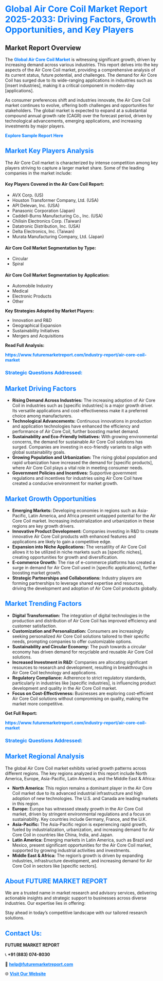 <h1 style="color: #007BFF;">Global Air Core Coil Market Report 2025-2033: Driving Factors, Growth Opportunities, and Key Players</h1>

<section id="overview">
<h2>Market Report Overview</h2>
<p>The <a href="https://www.futuremarketreport.com/industry-report/air-core-coil-market" style="color: #007BFF; text-decoration: none;"><strong>Global Air Core Coil Market</strong></a> is witnessing significant growth, driven by increasing demand across various industries. This report delves into the key aspects of the Air Core Coil market, providing a comprehensive analysis of its current status, future potential, and challenges. The demand for Air Core Coil has surged due to its wide-ranging applications in industries such as [insert industries], making it a critical component in modern-day [applications].</p>
<p>As consumer preferences shift and industries innovate, the Air Core Coil market continues to evolve, offering both challenges and opportunities for stakeholders. The global market is expected to expand at a substantial compound annual growth rate (CAGR) over the forecast period, driven by technological advancements, emerging applications, and increasing investments by major players.</p>
</section>

<section id="overview">
<p><a href="https://www.futuremarketreport.com/request-sample/reportId=85474" style="color: #007BFF; text-decoration: none;"><strong>Explore Sample Report Here</strong></a></p>
</section>

<section id="key-players">
<h2 style="color: #007BFF;">Market Key Players Analysis</h2>
<p>The Air Core Coil market is characterized by intense competition among key players striving to capture a larger market share. Some of the leading companies in the market include:</p>
<h4>Key Players Covered in the Air Core Coil Report:</h4>
<ul><li>AVX Corp. (US)</li><li>Houston Transformer Company, Ltd. (USA)</li><li>API Delevan, Inc. (USA)</li><li>Panasonic Corporation (Japan)</li><li>Caddell-Burns Manufacturing Co., Inc. (USA)</li><li>Chilisin Electronics Corp. (Taiwan)</li><li>Datatronic Distribution, Inc. (USA)</li><li>Delta Electronics, Inc. (Taiwan)</li><li>Murata Manufacturing Company, Ltd. (Japan)</li></ul>
<h4>Air Core Coil Market Segmentation by Type:</h4>
<ul><li>Circular</li><li>Spiral</li></ul>

<h4>Air Core Coil Market Segmentation by Application:</h4>
<ul><li>Automobile Industry</li><li>Medical</li><li>Electronic Products</li><li>Other</li></ul>
<p><strong>Key Strategies Adopted by Market Players:</strong></p>
<ul>
<li>Innovation and R&D</li>
<li>Geographical Expansion</li>
<li>Sustainability Initiatives</li>
<li>Mergers and Acquisitions</li>
</ul>
</section>

<section>
<p><strong>Read Full Analysis: </strong></p><a href="https://www.futuremarketreport.com/industry-report/air-core-coil-market" style="color: #007BFF; text-decoration: none;"><strong>https://www.futuremarketreport.com/industry-report/air-core-coil-market</strong></a>
<h3 style="color: #007BFF;">Strategic Questions Addressed:</h3>
</section>

<section id="driving-factors">
<h2 style="color: #007BFF;">Market Driving Factors</h2>
<ul>
<li><strong>Rising Demand Across Industries:</strong> The increasing adoption of Air Core Coil in industries such as [specific industries] is a major growth driver. Its versatile applications and cost-effectiveness make it a preferred choice among manufacturers.</li>
<li><strong>Technological Advancements:</strong> Continuous innovations in production and application technologies have enhanced the efficiency and performance of Air Core Coil, further boosting market demand.</li>
<li><strong>Sustainability and Eco-Friendly Initiatives:</strong> With growing environmental concerns, the demand for sustainable Air Core Coil solutions has surged. Companies are investing in eco-friendly variants to align with global sustainability goals.</li>
<li><strong>Growing Population and Urbanization:</strong> The rising global population and rapid urbanization have increased the demand for [specific products], where Air Core Coil plays a vital role in meeting consumer needs.</li>
<li><strong>Government Policies and Incentives:</strong> Supportive government regulations and incentives for industries using Air Core Coil have created a conducive environment for market growth.</li>
</ul>
</section>

<section id="growth-opportunities">
<h2 style="color: #007BFF;">Market Growth Opportunities</h2>
<ul>
<li><strong>Emerging Markets:</strong> Developing economies in regions such as Asia-Pacific, Latin America, and Africa present untapped potential for the Air Core Coil market. Increasing industrialization and urbanization in these regions are key growth drivers.</li>
<li><strong>Innovative Product Development:</strong> Companies investing in R&D to create innovative Air Core Coil products with enhanced features and applications are likely to gain a competitive edge.</li>
<li><strong>Expansion into Niche Applications:</strong> The versatility of Air Core Coil allows it to be utilized in niche markets such as [specific niches], creating opportunities for growth and diversification.</li>
<li><strong>E-commerce Growth:</strong> The rise of e-commerce platforms has created a surge in demand for Air Core Coil used in [specific applications], further boosting market growth.</li>
<li><strong>Strategic Partnerships and Collaborations:</strong> Industry players are forming partnerships to leverage shared expertise and resources, driving the development and adoption of Air Core Coil products globally.</li>
</ul>
</section>

<section id="trending-factors">
<h2 style="color: #007BFF;">Market Trending Factors</h2>
<ul>
<li><strong>Digital Transformation:</strong> The integration of digital technologies in the production and distribution of Air Core Coil has improved efficiency and customer satisfaction.</li>
<li><strong>Customization and Personalization:</strong> Consumers are increasingly seeking personalized Air Core Coil solutions tailored to their specific needs, prompting companies to offer customizable options.</li>
<li><strong>Sustainability and Circular Economy:</strong> The push towards a circular economy has driven demand for recyclable and reusable Air Core Coil solutions.</li>
<li><strong>Increased Investment in R&D:</strong> Companies are allocating significant resources to research and development, resulting in breakthroughs in Air Core Coil technology and applications.</li>
<li><strong>Regulatory Compliance:</strong> Adherence to strict regulatory standards, particularly in industries like [specific industries], is influencing product development and quality in the Air Core Coil market.</li>
<li><strong>Focus on Cost-Effectiveness:</strong> Businesses are exploring cost-efficient Air Core Coil solutions without compromising on quality, making the market more competitive.</li>
</ul>
</section>

<section>
<p><strong>Get Full Report: </strong></p><a href="https://www.futuremarketreport.com/industry-report/air-core-coil-market" style="color: #007BFF; text-decoration: none;"><strong>https://www.futuremarketreport.com/industry-report/air-core-coil-market</strong></a>
<h3 style="color: #007BFF;">Strategic Questions Addressed:</h3>
</section>


<section id="regional-analysis">
<h2 style="color: #007BFF;">Market Regional Analysis</h2>
<p>The global Air Core Coil market exhibits varied growth patterns across different regions. The key regions analyzed in this report include North America, Europe, Asia-Pacific, Latin America, and the Middle East & Africa:</p>
<ul>
<li><strong>North America:</strong> This region remains a dominant player in the Air Core Coil market due to its advanced industrial infrastructure and high adoption of new technologies. The U.S. and Canada are leading markets in this region.</li>
<li><strong>Europe:</strong> Europe has witnessed steady growth in the Air Core Coil market, driven by stringent environmental regulations and a focus on sustainability. Key countries include Germany, France, and the U.K.</li>
<li><strong>Asia-Pacific:</strong> The Asia-Pacific region is experiencing rapid growth, fueled by industrialization, urbanization, and increasing demand for Air Core Coil in countries like China, India, and Japan.</li>
<li><strong>Latin America:</strong> Emerging markets in Latin America, such as Brazil and Mexico, present significant opportunities for the Air Core Coil market, supported by growing industrial activities and investments.</li>
<li><strong>Middle East & Africa:</strong> The region’s growth is driven by expanding industries, infrastructure development, and increasing demand for Air Core Coil in sectors like [specific sectors].</li>
</ul>
</section>

<footer>
<h2 style="color: #007BFF;">About FUTURE MARKET REPORT</h2>
<p>We are a trusted name in market research and advisory services, delivering actionable insights and strategic support to businesses across diverse industries. Our expertise lies in offering:</p>

<p>Stay ahead in today’s competitive landscape with our tailored research solutions.</p>

<h2 style="color: #007BFF;">Contact Us:</h2>
<p><strong>FUTURE MARKET REPORT</strong></p>
<p>📞 <strong>+91 (883) 074-8030</strong></p>
<p>📧 <strong><a href="mailto:help@futuremarketreport.com" style="color: #007BFF;">help@futuremarketreport.com</a></strong></p>
<p>🌐 <strong><a href="https://www.futuremarketreport.com/" style="color: #007BFF;">Visit Our Website</a></strong></p>
</footer>